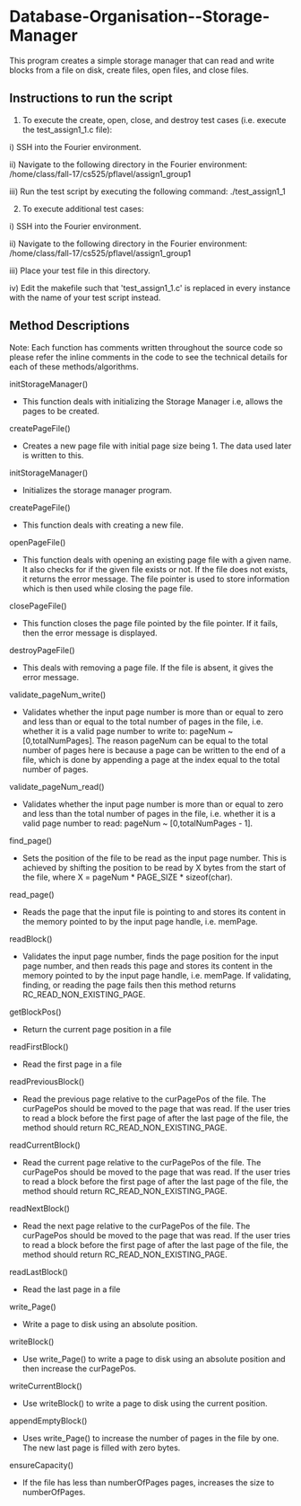 # Database-Organisation--Storage-Manager
This program creates a simple storage manager that can read and write blocks from a file on disk, create files, open files, and close files.

## Instructions to run the script

1) To execute the create, open, close, and destroy test cases (i.e. execute the test_assign1_1.c file):

i) SSH into the Fourier environment.

ii) Navigate to the following directory in the Fourier environment: /home/class/fall-17/cs525/pflavel/assign1_group1

iii) Run the test script by executing the following command:
	./test_assign1_1 

2) To execute additional test cases:

i) SSH into the Fourier environment.

ii) Navigate to the following directory in the Fourier environment: /home/class/fall-17/cs525/pflavel/assign1_group1

iii) Place your test file in this directory.

iv) Edit the makefile such that 'test_assign1_1.c' is replaced in every instance with the name of your test script instead.

## Method Descriptions
Note: Each function has comments written throughout the source code so please refer the inline comments in the code to see the technical details for each of these methods/algorithms.

initStorageManager()
- This function deals with initializing the Storage Manager i.e, allows the pages to be created.

createPageFile()
- Creates a new page file with initial page size being 1. The data used later is written to this.

initStorageManager()
- Initializes the storage manager program.

createPageFile()
- This function deals with creating a new file.

openPageFile()
- This function deals with opening an existing page file with a given name. It also checks for if the given file exists or not.
If the file does not exists, it returns the error message. The file pointer is used to store information which is then used
while closing the page file.

closePageFile()
- This function closes the page file pointed by the file pointer. If it fails, then the error message is displayed.

destroyPageFile()
- This deals with removing a page file. If the file is absent, it gives the error message.

validate_pageNum_write()
- Validates whether the input page number is more than or equal to zero and less than or equal to the total number of pages in the file, i.e. whether it is a valid page number to write to: pageNum ~ [0,totalNumPages]. The reason pageNum can be equal to the total number of pages here is because a page can be written to the end of a file, which is done by appending a page at the index equal to the total number of pages.

validate_pageNum_read()
- Validates whether the input page number is more than or equal to zero and less than the total number of pages in the file, i.e. whether it is a valid page number to read: pageNum ~ [0,totalNumPages - 1].

find_page()
- Sets the position of the file to be read as the input page number. This is achieved by shifting the position to be read by X bytes from the start of the file, where X = pageNum * PAGE_SIZE * sizeof(char).

read_page()
- Reads the page that the input file is pointing to and stores its content in the memory pointed to by the input page handle, i.e. memPage.

readBlock()
- Validates the input page number, finds the page position for the input page number, and then reads this page and stores its content in the memory pointed to by the input page handle, i.e. memPage. If validating, finding, or reading the page fails then this method returns RC_READ_NON_EXISTING_PAGE.

getBlockPos()
- Return the current page position in a file

readFirstBlock()
- Read the first page in a file

readPreviousBlock()
- Read the previous page relative to the curPagePos of the file. The curPagePos should be moved to the page that was read. If the user tries to read a block before the first page of after the last page of the file, the method should return RC_READ_NON_EXISTING_PAGE.

readCurrentBlock()
- Read the current page relative to the curPagePos of the file. The curPagePos should be moved to the page that was read. If the user tries to read a block before the first page of after the last page of the file, the method should return RC_READ_NON_EXISTING_PAGE.

readNextBlock()
- Read the next page relative to the curPagePos of the file. The curPagePos should be moved to the page that was read. If the user tries to read a block before the first page of after the last page of the file, the method should return RC_READ_NON_EXISTING_PAGE.

readLastBlock()
- Read the last page in a file

write_Page()
- Write a page to disk using an absolute position.

writeBlock()
- Use write_Page() to write a page to disk using an absolute position and then increase the curPagePos.

writeCurrentBlock()
- Use writeBlock() to write a page to disk using the current position.

appendEmptyBlock()
- Uses write_Page() to increase the number of pages in the file by one. The new last page is filled with zero bytes.

ensureCapacity()
- If the file has less than numberOfPages pages, increases the size to numberOfPages.
